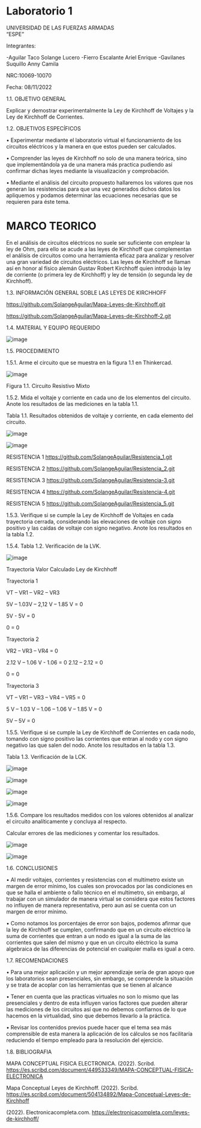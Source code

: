 # Laboratorio 1
 


 UNIVERSIDAD DE LAS FUERZAS ARMADAS                    
              “ESPE”

Integrantes:     


-Aguilar Taco Solange Lucero                                      -Fierro Escalante Ariel Enrique
-Gavilanes Suquillo Anny Camila 

NRC:10069-10070

Fecha: 08/11/2022


1.1.	OBJETIVO GENERAL

Explicar y demostrar experimentalmente la Ley de Kirchhoff de Voltajes y la Ley de Kirchhoff de Corrientes.

1.2.	OBJETIVOS ESPECÍFICOS

•	Experimentar mediante el laboratorio virtual el funcionamiento de los circuitos eléctricos y la manera en que estos pueden ser calculados.

•	Comprender las leyes de Kirchhoff no solo de una manera teórica, sino que implementándola ya de una manera más practica pudiendo así confirmar dichas leyes mediante la visualización y comprobación. 

•	Mediante el análisis del circuito propuesto hallaremos los valores que nos generan las resistencias para que una vez generados dichos datos los apliquemos y podamos determinar las ecuaciones necesarias que se requieren para éste tema.

# MARCO TEORICO
En el análisis de circuitos eléctricos no suele ser suficiente con emplear la ley de Ohm, para ello se acude a las leyes de Kirchhoff que complementan el análisis de circuitos como una herramienta eficaz para analizar y resolver una gran variedad de circuitos eléctricos. Las leyes de Kirchhoff se llaman así en honor al físico alemán Gustav Robert Kirchhoff quien introdujo la ley de corriente (o primera ley de Kirchhoff) y ley de tensión (o segunda ley de Kirchhoff).

1.3.	INFORMACIÓN GENERAL SOBLE LAS LEYES DE KIRCHHOFF


https://github.com/SolangeAguilar/Mapa-Leyes-de-Kirchhoff.git

https://github.com/SolangeAguilar/Mapa-Leyes-de-Kirchhoff-2.git

1.4.	MATERIAL Y EQUIPO REQUERIDO

![image](https://user-images.githubusercontent.com/116833736/201399274-a74151b9-07cd-49ed-b49c-78d2940b8151.png)

1.5.	PROCEDIMIENTO

1.5.1.	Arme el circuito que se muestra en la figura 1.1 en Thinkercad.

![image](https://user-images.githubusercontent.com/116833736/201397277-2c0df889-2a84-4ef1-a85c-21355213bb1b.png)

Figura 1.1. Circuito Resistivo Mixto

1.5.2.	Mida el voltaje y corriente en cada uno de los elementos del circuito. Anote los resultados de las mediciones en la tabla 1.1.


Tabla 1.1. Resultados obtenidos de voltaje y corriente, en cada elemento del circuito.

![image](https://user-images.githubusercontent.com/116833736/201397413-4b0e1758-bcda-4b44-9595-3ce642153a42.png)

![image](https://user-images.githubusercontent.com/116833736/201397488-e886c9be-88f3-4882-a719-2269488b12ad.png)


RESISTENCIA 1
https://github.com/SolangeAguilar/Resistencia_1.git

RESISTENCIA 2
https://github.com/SolangeAguilar/Resistencia_2.git

RESISTENCIA 3
https://github.com/SolangeAguilar/Resistencia-3.git

RESISTENCIA 4
https://github.com/SolangeAguilar/Resistencia-4.git

RESISTENCIA 5
https://github.com/SolangeAguilar/Resistencia_5.git

1.5.3.	Verifique si se cumple la Ley de Kirchhoff de Voltajes en cada trayectoria cerrada, considerando las elevaciones de voltaje con signo positivo y las caídas de voltaje con signo negativo. Anote los resultados en la tabla 1.2.

1.5.4.	Tabla 1.2. Verificación de la LVK.

![image](https://user-images.githubusercontent.com/116833736/201397569-0f4fa7d4-c912-43a2-84e0-31f9d406e19f.png)

Trayectoria 
Valor Calculado 
Ley de Kirchhoff 

Trayectoria 1 

VT – VR1 – VR2 – VR3

5V – 1.03V – 2,12 V – 1.85 V = 0 

5V - 5V = 0 

0 = 0

Trayectoria 2 

VR2 – VR3 – VR4 = 0 

2.12 V – 1.06 V - 1.06 = 0 
2.12 – 2.12 = 0 

0 = 0

Trayectoria 3 


VT – VR1 – VR3 – VR4 – VR5 = 0

5 V – 1.03 V – 1.06 – 1.06 V – 1.85 V = 0 

5V – 5V = 0


1.5.5.	Verifique si se cumple la Ley de Kirchhoff de Corrientes en cada nodo, tomando con signo positivo las corrientes que entran al nodo y con signo negativo las que salen del nodo. Anote los resultados en la tabla 1.3.

Tabla 1.3. Verificación de la LCK.

![image](https://user-images.githubusercontent.com/116833736/201397699-b0dc2303-ceeb-44b5-a0f3-978596719448.png)

![image](https://user-images.githubusercontent.com/116833736/201397712-43a6f532-66bb-4bdb-ab9f-1592bddfacba.png)

![image](https://user-images.githubusercontent.com/116833736/201397727-ce31b1ff-2fab-426a-83bd-8d684aac7047.png)

![image](https://user-images.githubusercontent.com/116833736/201397740-72251d2f-be74-448f-945d-05df7f6c8954.png)

1.5.6.	Compare los resultados medidos con los valores obtenidos al analizar el circuito analíticamente y concluya al respecto.


Calcular errores de las mediciones y comentar los resultados.

![image](https://user-images.githubusercontent.com/116833736/201397777-c6377a1f-ca9a-479a-8c85-315940c9fe3d.png)

![image](https://user-images.githubusercontent.com/116833736/201397800-ad0cdcdc-160c-470e-ad96-36aa6db46af2.png)

1.6.	CONCLUSIONES

•	Al medir voltajes, corrientes y resistencias con el multímetro existe un margen de error mínimo, los cuales son provocados por las condiciones en que se halla el ambiente o fallo técnico en el multímetro, sin embargo, al trabajar con un simulador de manera virtual se considera que estos factores no influyen de manera representativa, pero aun así se cuenta con un margen de error mínimo.

•	Como notamos los porcentajes de error son bajos, podemos afirmar que la ley de Kirchhoff se cumplen, confirmando que en un circuito eléctrico la suma de corrientes que entran a un nodo es igual a la suma de las corrientes que salen del mismo y que en un circuito eléctrico la suma algebraica de las diferencias de potencial en cualquier malla es igual a cero.

1.7.	RECOMENDACIONES

•	Para una mejor aplicación y un mejor aprendizaje sería de gran apoyo que los laboratorios sean presenciales, sin embargo, se comprende la situación y se trata de acoplar con las herramientas que se tienen al alcance


•	Tener en cuenta que las practicas virtuales no son lo mismo que las presenciales y dentro de esta influyen varios factores que pueden alterar las mediciones de los circuitos así que no debemos confiarnos de lo que hacemos en la virtualidad, sino que debemos llevarlo a la práctica. 


•	Revisar los contenidos previos puede hacer que el tema sea más comprensible de esta manera la aplicación de los cálculos se nos facilitaría reduciendo el tiempo empleado para la resolución del ejercicio.


1.8.	BIBLIOGRAFIA

MAPA CONCEPTUAL FISICA ELECTRONICA. (2022). Scribd. https://es.scribd.com/document/449533349/MAPA-CONCEPTUAL-FISICA-ELECTRONICA

Mapa Conceptual Leyes de Kirchhoff. (2022). Scribd. https://es.scribd.com/document/504134892/Mapa-Conceptual-Leyes-de-Kirchhoff


(2022). Electronicacompleta.com. https://electronicacompleta.com/leyes-de-kirchhoff/

